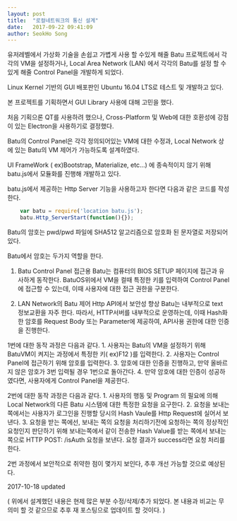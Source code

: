```yaml
---
layout: post
title:  "로컬네트워크의 통신 설계"
date:   2017-09-22 09:41:09
author: SeokHo Song
---
```




유저레벨에서 가상화 기술을 손쉽고 가볍게 사용 할 수있게 해줄 Batu 프로젝트에서 각각의 VM을 설정하거나, Local Area Network (LAN) 에서 각각의 Batu를 설정 할 수 있게 해줄 Control Panel을 개발하게 되었다.

Linux Kernel 기반의 GUI 배포판인 Ubuntu 16.04 LTS로 테스트 및 개발하고 있다.

본 프로젝트를 기획하면서 GUI Library 사용에 대해 고민을 했다.

처음 기획으론 QT를 사용하려 했으나, Cross-Platform 및 Web에 대한 호환성에 강점이 있는 Electron을 사용하기로 결정했다.



Batu의 Control Panel은 각각 정의되어있는 VM에 대한 수정과, Local Network 상에 있는 Batu의 VM 제어가 가능하도록 설계하였다.

UI FrameWork ( ex)Bootstrap, Materialize, etc...) 에 종속적이지 않기 위해 batu.js에서 모듈화를 진행해 개발하고 있다.


batu.js에서 제공하는 Http Server 기능을 사용하고자 한다면 다음과 같은 코드를 작성한다.

```javascript
	var batu = require('location batu.js');
	batu.Http_ServerStart(function(){});
```


Batu의 암호는 pwd/pwd 파일에 SHA512 알고리즘으로 암호화 된 문자열로 저장되어 있다.

Batu에서 암호는 두가지 역할을 한다. 

1. Batu Control Panel 접근용
	Batu는 컴퓨터의 BIOS SETUP 페이지에 접근과 유사하게 동작한다. BatuOS위에서 VM을 컬때 특정한 키를 입력하여 Control Panel에 접근할 수 있는데, 이때 사용자에 대한 접근 권한을 구분한다.

2. LAN Network의 Batu 제어 Http API에서 보안성 향상
	Batu는 내부적으로 text 정보교환을 자주 한다. 따라서, HTTP서버를 내부적으로 운영하는데, 이때 Hash화 한 암호를 Request Body 또는 Parameter에 제공하여, API사용 권한에 대한 인증을 진행한다.


1번에 대한 동작 과정은 다음과 같다.
	1. 사용자는 Batu의 VM을 설정하기 위해 BatuVM이 켜지는 과정에서 특정한 키( ex)F12 )를 입력한다.
	2. 사용자는 Control Panel에 접근하기 위해 암호를 입력한다.
	3. 암호에 대한 인증을 진행하고, 만약 올바르지 않은 암호가 3번 입력될 경우 1번으로 돌아간다.
	4. 만약 암호에 대한 인증이 성공하였다면, 사용자에게 Control Panel을 제공한다.

2번에 대한 동작 과정은 다음과 같다.
	1. 사용자의 행동 및 Program 의 필요에 의해 Local Network의 다른 Batu 시스템에 대한 특정한 요청을 요구한다.
	2. 요청을 보내는 쪽에서는 사용자가 로그인을 진행할 당시의 Hash Vaule를 Http Request에 실어서 보낸다.
	3. 요청을 받는 쪽에선, 보내는 쪽의 요청을 처리하기전에 요청하는 쪽의 정상적인 요청인지 판단하기 위해 보내는쪽에서 같이 전송한 Hash Value를 받는 쪽에서 보내는쪽으로 HTTP POST: /isAuth  요청을 보낸다. 요청 결과가 success라면 요청 처리를 한다.



2번 과정에서 보안적으로 취약한 점이 몇가지 보인다, 추후 개선 가능할 것으로 예상된다.



2017-10-18 updated

( 위에서 설계했던 내용은 현제 많은 부분 수정/삭제/추가 되었다. 본 내용과 비교는 무의미 할 것 같으므로  추후 재 포스팅으로 업데이트 할 것이다. ) 
